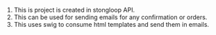 1. This is project is created in stongloop API. 
2. This can be used for sending emails for any confirmation or orders.
3. This uses swig to consume html templates and send them in emails.

